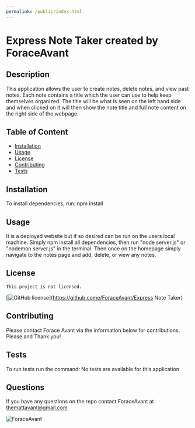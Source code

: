 ```yaml
---
permalink: /public/index.html
---
```

# Express Note Taker created by ForaceAvant


## Description

This application allows the user to create notes, delete notes, and view past notes. Each note contains a title which the user can use to help keep themselves organized. The title will be what is seen on the left hand side and when clicked on it will then show the note title and full note content on the right side of the webpage.

## Table of Content

* [Installation](#installation)
* [Usage](#usage)
* [License](#license)
* [Contributing](#contributing)
* [Tests](#tests)

## Installation

To install dependencies, run: npm install

## Usage

It is a deployed website but if so desired can be run on the users local machine. Simply npm install all dependencies, then run "node server.js" or "nodemon server.js" in the terminal. Then once on the homepage simply navigate to the notes page and add, delete, or view any notes.

## License
    
    This project is not licensed.

[![GitHub license](https://img.shields.io/badge/license-None-blue.svg)](https://github.come/ForaceAvant/Express Note Taker)

## Contributing

Please contact Forace Avant via the information below for contributions. Please and Thank you!

## Tests

To run tests run the command: No tests are available for this application

## Questions

If you have any questions on the repo contact ForaceAvant at themattavant@gmail.com


![ForaceAvant](https://avatars2.githubusercontent.com/u/59487000?v=4)
